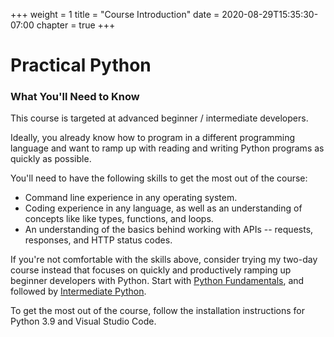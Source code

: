 +++
weight = 1
title = "Course Introduction"
date = 2020-08-29T15:35:30-07:00
chapter = true
+++

# Practical Python

### What You'll Need to Know

This course is targeted at advanced beginner / intermediate developers.

Ideally, you already know how to program in a different programming language and want to ramp up with reading and writing Python programs as quickly as possible.

You'll need to have the following skills to get the most out of the course: 

- Command line experience in any operating system.
- Coding experience in any language, as well as an understanding of concepts like like types, functions, and loops.
- An understanding of the basics behind working with APIs -- requests, responses, and HTTP status codes.

If you're not comfortable with the skills above, consider trying my two-day course instead that focuses on quickly and productively ramping up beginner developers with Python. Start with [Python Fundamentals](https://frontendmasters.com/courses/python/), and followed by [Intermediate Python](https://frontendmasters.com/courses/intermediate-python/).

To get the most out of the course, follow the installation instructions for Python 3.9 and Visual Studio Code.

<!-- ----

### Before Getting Started

Get ready to run Python programs on your computer by completing all the steps in the next chapter. -->
